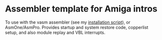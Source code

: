 # Assembler template for Amiga intros

To use with the vasm assembler (see my [installation script](https://github.com/nicolasbauw/Amiga-cc)), or AsmOne/AsmPro. Provides startup and system restore code, copperlist setup, and also module replay and VBL interrupts.
